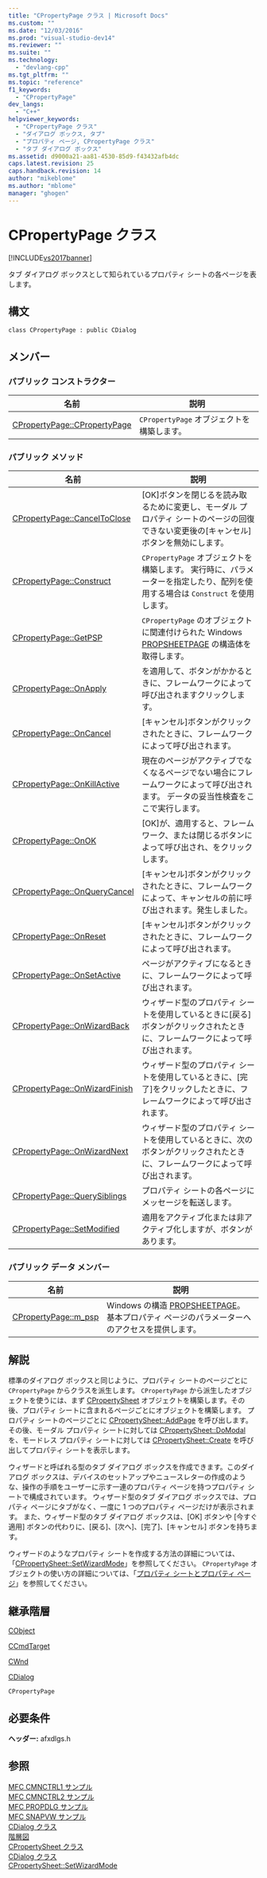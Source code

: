 ```yaml
---
title: "CPropertyPage クラス | Microsoft Docs"
ms.custom: ""
ms.date: "12/03/2016"
ms.prod: "visual-studio-dev14"
ms.reviewer: ""
ms.suite: ""
ms.technology: 
  - "devlang-cpp"
ms.tgt_pltfrm: ""
ms.topic: "reference"
f1_keywords: 
  - "CPropertyPage"
dev_langs: 
  - "C++"
helpviewer_keywords: 
  - "CPropertyPage クラス"
  - "ダイアログ ボックス, タブ"
  - "プロパティ ページ, CPropertyPage クラス"
  - "タブ ダイアログ ボックス"
ms.assetid: d9000a21-aa81-4530-85d9-f43432afb4dc
caps.latest.revision: 25
caps.handback.revision: 14
author: "mikeblome"
ms.author: "mblome"
manager: "ghogen"
---
```

# CPropertyPage クラス
[!INCLUDE[vs2017banner](../../assembler/inline/includes/vs2017banner.md)]

タブ ダイアログ ボックスとして知られているプロパティ シートの各ページを表します。  
  
## 構文  
  
```  
class CPropertyPage : public CDialog  
```  
  
## メンバー  
  
### パブリック コンストラクター  
  
|名前|説明|  
|--------|--------|  
|[CPropertyPage::CPropertyPage](../Topic/CPropertyPage::CPropertyPage.md)|`CPropertyPage` オブジェクトを構築します。|  
  
### パブリック メソッド  
  
|名前|説明|  
|--------|--------|  
|[CPropertyPage::CancelToClose](../Topic/CPropertyPage::CancelToClose.md)|\[OK\]ボタンを閉じるを読み取るために変更し、モーダル プロパティ シートのページの回復できない変更後の\[キャンセル\]ボタンを無効にします。|  
|[CPropertyPage::Construct](../Topic/CPropertyPage::Construct.md)|`CPropertyPage` オブジェクトを構築します。  実行時に、パラメーターを指定したり、配列を使用する場合は `Construct` を使用します。|  
|[CPropertyPage::GetPSP](../Topic/CPropertyPage::GetPSP.md)|`CPropertyPage` のオブジェクトに関連付けられた Windows [PROPSHEETPAGE](http://msdn.microsoft.com/library/windows/desktop/bb774548) の構造体を取得します。|  
|[CPropertyPage::OnApply](../Topic/CPropertyPage::OnApply.md)|を適用して、ボタンがかかるときに、フレームワークによって呼び出されますクリックします。|  
|[CPropertyPage::OnCancel](../Topic/CPropertyPage::OnCancel.md)|\[キャンセル\]ボタンがクリックされたときに、フレームワークによって呼び出されます。|  
|[CPropertyPage::OnKillActive](../Topic/CPropertyPage::OnKillActive.md)|現在のページがアクティブでなくなるページでない場合にフレームワークによって呼び出されます。  データの妥当性検査をここで実行します。|  
|[CPropertyPage::OnOK](../Topic/CPropertyPage::OnOK.md)|\[OK\]が、適用すると、フレームワーク、または閉じるボタンによって呼び出され、をクリックします。|  
|[CPropertyPage::OnQueryCancel](../Topic/CPropertyPage::OnQueryCancel.md)|\[キャンセル\]ボタンがクリックされたときに、フレームワークによって、キャンセルの前に呼び出されます。発生しました。|  
|[CPropertyPage::OnReset](../Topic/CPropertyPage::OnReset.md)|\[キャンセル\]ボタンがクリックされたときに、フレームワークによって呼び出されます。|  
|[CPropertyPage::OnSetActive](../Topic/CPropertyPage::OnSetActive.md)|ページがアクティブになるときに、フレームワークによって呼び出されます。|  
|[CPropertyPage::OnWizardBack](../Topic/CPropertyPage::OnWizardBack.md)|ウィザード型のプロパティ シートを使用しているときに\[戻る\]ボタンがクリックされたときに、フレームワークによって呼び出されます。|  
|[CPropertyPage::OnWizardFinish](../Topic/CPropertyPage::OnWizardFinish.md)|ウィザード型のプロパティ シートを使用しているときに、\[完了\]をクリックしたときに、フレームワークによって呼び出されます。|  
|[CPropertyPage::OnWizardNext](../Topic/CPropertyPage::OnWizardNext.md)|ウィザード型のプロパティ シートを使用しているときに、次のボタンがクリックされたときに、フレームワークによって呼び出されます。|  
|[CPropertyPage::QuerySiblings](../Topic/CPropertyPage::QuerySiblings.md)|プロパティ シートの各ページにメッセージを転送します。|  
|[CPropertyPage::SetModified](../Topic/CPropertyPage::SetModified.md)|適用をアクティブ化または非アクティブ化しますが、ボタンがあります。|  
  
### パブリック データ メンバー  
  
|名前|説明|  
|--------|--------|  
|[CPropertyPage::m\_psp](../Topic/CPropertyPage::m_psp.md)|Windows の構造 [PROPSHEETPAGE](http://msdn.microsoft.com/library/windows/desktop/bb774548)。  基本プロパティ ページのパラメーターへのアクセスを提供します。|  
  
## 解説  
 標準のダイアログ ボックスと同じように、プロパティ シートのページごとに `CPropertyPage` からクラスを派生します。  `CPropertyPage` から派生したオブジェクトを使うには、まず [CPropertySheet](../../mfc/reference/cpropertysheet-class.md) オブジェクトを構築します。その後、プロパティ シートに含まれるページごとにオブジェクトを構築します。  プロパティ シートのページごとに [CPropertySheet::AddPage](../Topic/CPropertySheet::AddPage.md) を呼び出します。その後、モーダル プロパティ シートに対しては [CPropertySheet::DoModal](../Topic/CPropertySheet::DoModal.md) を、モードレス プロパティ シートに対しては [CPropertySheet::Create](../Topic/CPropertySheet::Create.md) を呼び出してプロパティ シートを表示します。  
  
 ウィザードと呼ばれる型のタブ ダイアログ ボックスを作成できます。このダイアログ ボックスは、デバイスのセットアップやニュースレターの作成のような、操作の手順をユーザーに示す一連のプロパティ ページを持つプロパティ シートで構成されています。  ウィザード型のタブ ダイアログ ボックスでは、プロパティ ページにタブがなく、一度に 1 つのプロパティ ページだけが表示されます。  また、ウィザード型のタブ ダイアログ ボックスは、\[OK\] ボタンや \[今すぐ適用\] ボタンの代わりに、\[戻る\]、\[次へ\]、\[完了\]、\[キャンセル\] ボタンを持ちます。  
  
 ウィザードのようなプロパティ シートを作成する方法の詳細については、「[CPropertySheet::SetWizardMode](../Topic/CPropertySheet::SetWizardMode.md)」を参照してください。  `CPropertyPage` オブジェクトの使い方の詳細については、「[プロパティ シートとプロパティ ページ](../../mfc/property-sheets-and-property-pages-in-mfc.md)」を参照してください。  
  
## 継承階層  
 [CObject](../Topic/CObject%20Class.md)  
  
 [CCmdTarget](../Topic/CCmdTarget%20Class.md)  
  
 [CWnd](../Topic/CWnd%20Class.md)  
  
 [CDialog](../../mfc/reference/cdialog-class.md)  
  
 `CPropertyPage`  
  
## 必要条件  
 **ヘッダー:** afxdlgs.h  
  
## 参照  
 [MFC CMNCTRL1 サンプル](../../top/visual-cpp-samples.md)   
 [MFC CMNCTRL2 サンプル](../../top/visual-cpp-samples.md)   
 [MFC PROPDLG サンプル](../../top/visual-cpp-samples.md)   
 [MFC SNAPVW サンプル](../../top/visual-cpp-samples.md)   
 [CDialog クラス](../../mfc/reference/cdialog-class.md)   
 [階層図](../../mfc/hierarchy-chart.md)   
 [CPropertySheet クラス](../../mfc/reference/cpropertysheet-class.md)   
 [CDialog クラス](../../mfc/reference/cdialog-class.md)   
 [CPropertySheet::SetWizardMode](../Topic/CPropertySheet::SetWizardMode.md)